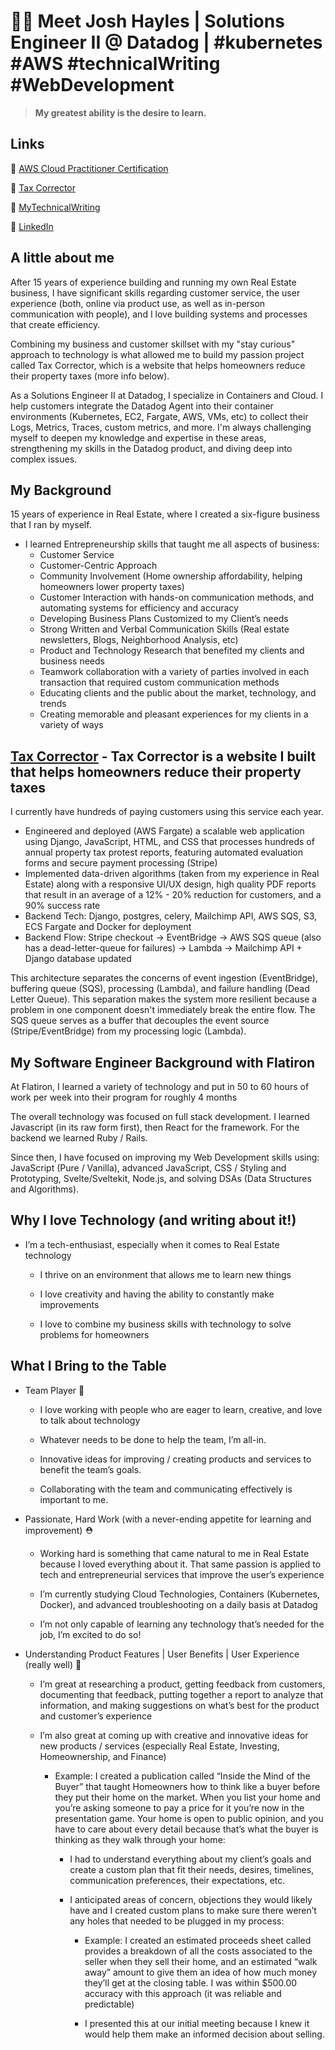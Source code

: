 
# 🙋‍♂️   Meet Josh Hayles  |  Solutions Engineer II @ Datadog | #kubernetes #AWS #technicalWriting #WebDevelopment
> **My greatest ability is the desire to learn.**

## Links

🔗 [AWS Cloud Practitioner Certification](https://www.credly.com/badges/64aa49f6-67db-403d-967f-c34014a286c8/public_url)

🔗 [Tax Corrector](https://www.taxcorrector.com)

🔗 [MyTechnicalWriting](https://staycurious.io/lists)

🔗 [LinkedIn](https://www.linkedin.com/in/joshhayles/)


## A little about me

After 15 years of experience building and running my own Real Estate business, I have significant skills regarding customer service, the user experience (both, online via product use, as well as in-person communication with people), and I love building systems and processes that create efficiency. 

Combining my business and customer skillset with my "stay curious" approach to technology is what allowed me to build my passion project called Tax Corrector, which is a website that helps homeowners reduce their property taxes (more info below).

As a Solutions Engineer II at Datadog, I specialize in Containers and Cloud. I help customers integrate the Datadog Agent into their container environments (Kubernetes, EC2, Fargate, AWS, VMs, etc) to collect their Logs, Metrics, Traces, custom metrics, and more. I'm always challenging myself to deepen my knowledge and expertise in these areas, strengthening my skills in the Datadog product, and diving deep into complex issues.

## My Background
15 years of experience in Real Estate, where I created a six-figure business that I ran by myself.
  
  - I learned Entrepreneurship skills that taught me all aspects of business:
       - Customer Service
       - Customer-Centric Approach
       - Community Involvement (Home ownership affordability, helping homeowners lower property taxes)
       - Customer Interaction with hands-on communication methods, and automating systems for efficiency and accuracy 
       - Developing Business Plans Customized to my Client’s needs
       - Strong Written and Verbal Communication Skills (Real estate newsletters, Blogs, Neighborhood Analysis, etc)
       - Product and Technology Research that benefited my clients and business needs
       - Teamwork collaboration with a variety of parties involved in each transaction that required custom communication methods
       - Educating clients and the public about the market, technology, and trends
       - Creating memorable and pleasant experiences for my clients in a variety of ways

## [Tax Corrector](https://www.taxcorrector.com) - Tax Corrector is a website I built that helps homeowners reduce their property taxes
I currently have hundreds of paying customers using this service each year. 

- Engineered and deployed (AWS Fargate) a scalable web application using Django, JavaScript, HTML, and CSS that processes hundreds of annual property tax protest reports, featuring automated evaluation forms and secure payment processing (Stripe)
- Implemented data-driven algorithms (taken from my experience in Real Estate) along with a responsive UI/UX design, high quality PDF reports that result in an average of a 12% - 20% reduction for customers, and a 90% success rate
- Backend Tech: Django, postgres, celery, Mailchimp API, AWS SQS, S3, ECS Fargate and Docker for deployment
- Backend Flow: Stripe checkout → EventBridge → AWS SQS queue (also has a dead-letter-queue for failures) → Lambda → Mailchimp API + Django database updated

This architecture separates the concerns of event ingestion (EventBridge), buffering queue (SQS), processing (Lambda), and failure handling (Dead Letter Queue). This separation makes the system more resilient because a problem in one component doesn't immediately break the entire flow.
The SQS queue serves as a buffer that decouples the event source (Stripe/EventBridge) from my processing logic (Lambda). 

## My Software Engineer Background with Flatiron
At Flatiron, I learned a variety of technology and put in 50 to 60 hours of work per week into their program for roughly 4 months

The overall technology was focused on full stack development. I learned Javascript (in its raw form first), then React for the framework. For the backend we learned Ruby / Rails.

Since then, I have focused on improving my Web Development skills using: JavaScript (Pure / Vanilla), advanced JavaScript, CSS / Styling and Prototyping, Svelte/Sveltekit, Node.js, and solving DSAs (Data Structures and Algorithms).

## Why I love Technology (and writing about it!)
- I’m a tech-enthusiast, especially when it comes to Real Estate technology

    - I thrive on an environment that allows me to learn new things
    
    - I love creativity and having the ability to constantly make improvements
    
    - I love to combine my business skills with technology to solve problems for homeowners
    
    
## What I Bring to the Table
- Team Player  👊 
    - I love working with people who are eager to learn, creative, and love to talk about technology
    
    - Whatever needs to be done to help the team, I’m all-in.

    - Innovative ideas for improving / creating products and services to benefit the team’s goals.

    - Collaborating with the team and communicating effectively is important to me.


- Passionate, Hard Work (with a never-ending appetite for learning and improvement)  ⛑️ 
    - Working hard is something that came natural to me in Real Estate because I loved everything about it. That same passion is applied to tech and entrepreneurial services that improve the user’s experience 
    
    - I’m currently studying Cloud Technologies, Containers (Kubernetes, Docker), and advanced troubleshooting on a daily basis at Datadog
    
    - I’m not only capable of learning any technology that’s needed for the job, I’m excited to do so!


- Understanding Product Features | User Benefits | User Experience (really well)  🤗 
    - I’m great at researching a product, getting feedback from customers, documenting that feedback, putting together a report to analyze that information, and making suggestions on what’s best for the product and customer’s experience
    
    - I’m also great at coming up with creative and innovative ideas for new products / services (especially Real Estate, Investing, Homeownership, and Finance)
    
        - Example: I created a publication called “Inside the Mind of the Buyer” that taught Homeowners how to think like a buyer before they put their home on the market. When you list your home and you’re asking someone to pay a price for it you’re now in the presentation game. Your home is open to public opinion, and you have to care about every detail because that’s what the buyer is thinking as they walk through your home:
        
            - I had to understand everything about my client’s goals and create a custom plan that fit their needs, desires, timelines, communication preferences, their expectations, etc.
            
            - I anticipated areas of concern, objections they would likely have and I created custom plans to make sure there weren’t any holes that needed to be plugged in my process:
            
                - Example: I created an estimated proceeds sheet called provides a breakdown of all the costs associated to the seller when they sell their home, and an estimated “walk away” amount to give them an idea of how much money they’ll get at the closing table. I was within $500.00 accuracy with this approach (it was reliable and predictable)
                
                - I presented this at our initial meeting because I knew it would help them make an informed decision about selling.
